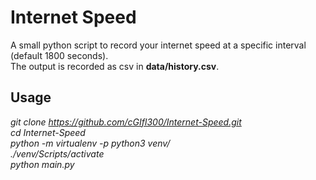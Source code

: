 # Internet Speed  
A small python script to record your internet speed at a specific
interval (default 1800 seconds).  
The output is recorded as csv in **data/history.csv**.  
## Usage  
*git clone https://github.com/cGIfl300/Internet-Speed.git  
cd Internet-Speed  
python -m virtualenv -p python3 venv/  
./venv/Scripts/activate  
python main.py*